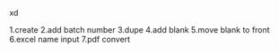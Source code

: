 xd


1.create
2.add batch number
3.dupe
4.add blank
5.move blank to front
6.excel name input
7.pdf convert
